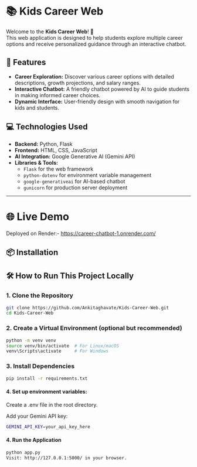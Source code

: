 # 📚 Kids Career Web

Welcome to the **Kids Career Web**! 🌟  
This web application is designed to help students explore multiple career options and receive personalized guidance through an interactive chatbot.  

## 🚀 Features
- **Career Exploration:** Discover various career options with detailed descriptions, growth projections, and salary ranges.  
- **Interactive Chatbot:** A friendly chatbot powered by AI to guide students in making informed career choices.  
- **Dynamic Interface:** User-friendly design with smooth navigation for kids and students.  

## 💻 Technologies Used
- **Backend:** Python, Flask  
- **Frontend:** HTML, CSS, JavaScript  
- **AI Integration:** Google Generative AI (Gemini API)  
- **Libraries & Tools:**  
  - `Flask` for the web framework  
  - `python-dotenv` for environment variable management  
  - `google-generativeai` for AI-based chatbot  
  - `gunicorn` for production server deployment  


---
# 🌐 Live Demo
Deployed on Render:- https://career-chatbot-1.onrender.com/

## 📦 Installation

## 🛠️ How to Run This Project Locally

### 1. Clone the Repository
```bash
git clone https://github.com/Ankitaghavate/Kids-Career-Web.git
cd Kids-Career-Web
```


### 2. Create a Virtual Environment (optional but recommended)
```bash
python -m venv venv
source venv/bin/activate  # For Linux/macOS
venv\Scripts\activate     # For Windows
```
### 3. Install Dependencies
```bash
pip install -r requirements.txt
```

#### 4. Set up environment variables:

Create a .env file in the root directory.

Add your Gemini API key:
```bash
GEMINI_API_KEY=your_api_key_here
```

#### 4. Run the Application
```bash
python app.py
Visit: http://127.0.0.1:5000/ in your browser.
```
